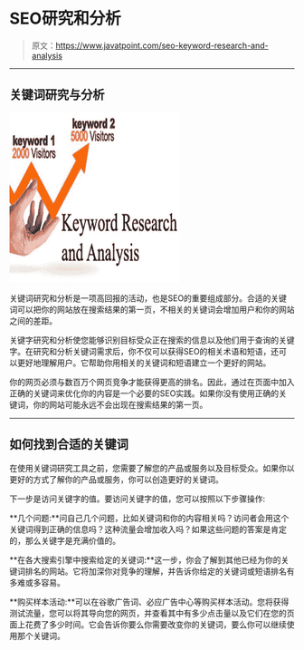 # SEO研究和分析

> 原文：<https://www.javatpoint.com/seo-keyword-research-and-analysis>

* * *

## 关键词研究与分析

![SEO Keyword research and analysis 1](img/226adacbc4c2c2be78a83680c9a32a29.png)

关键词研究和分析是一项高回报的活动，也是SEO的重要组成部分。合适的关键词可以把你的网站放在搜索结果的第一页，不相关的关键词会增加用户和你的网站之间的差距。

关键字研究和分析使您能够识别目标受众正在搜索的信息以及他们用于查询的关键字。在研究和分析关键词需求后，你不仅可以获得SEO的相关术语和短语，还可以更好地理解用户。它帮助你用相关的关键词和短语建立一个更好的网站。

你的网页必须与数百万个网页竞争才能获得更高的排名。因此，通过在页面中加入正确的关键词来优化你的内容是一个必要的SEO实践。如果你没有使用正确的关键词，你的网站可能永远不会出现在搜索结果的第一页。

* * *

## 如何找到合适的关键词

在使用关键词研究工具之前，您需要了解您的产品或服务以及目标受众。如果你以更好的方式了解你的产品或服务，你可以创造更好的关键词。

下一步是访问关键字的值。要访问关键字的值，您可以按照以下步骤操作:

**几个问题:**问自己几个问题，比如关键词和你的内容相关吗？访问者会用这个关键词得到正确的信息吗？这种流量会增加收入吗？如果这些问题的答案是肯定的，那么关键字是充满价值的。

**在各大搜索引擎中搜索给定的关键词:**这一步，你会了解到其他已经为你的关键词排名的网站。它将加深你对竞争的理解，并告诉你给定的关键词或短语排名有多难或多容易。

**购买样本活动:**可以在谷歌广告词、必应广告中心等购买样本活动。您将获得测试流量，您可以将其导向您的网页，并查看其中有多少点击量以及它们在您的页面上花费了多少时间。它会告诉你要么你需要改变你的关键词，要么你可以继续使用那个关键词。